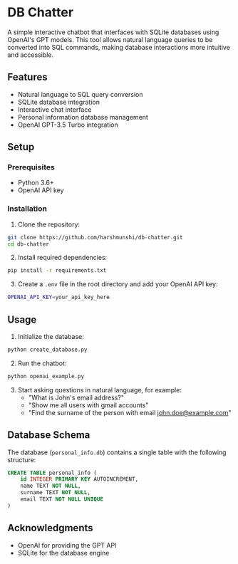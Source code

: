 # DB Chatter

A simple interactive chatbot that interfaces with SQLite databases using OpenAI's GPT models. This tool allows natural language queries to be converted into SQL commands, making database interactions more intuitive and accessible.

## Features

- Natural language to SQL query conversion
- SQLite database integration
- Interactive chat interface
- Personal information database management
- OpenAI GPT-3.5 Turbo integration

## Setup

### Prerequisites

- Python 3.6+
- OpenAI API key

### Installation

1. Clone the repository:
```bash
git clone https://github.com/harshmunshi/db-chatter.git
cd db-chatter
```

2. Install required dependencies:
```bash
pip install -r requirements.txt
```

3. Create a `.env` file in the root directory and add your OpenAI API key:
```bash
OPENAI_API_KEY=your_api_key_here
```

## Usage

1. Initialize the database:
```bash
python create_database.py
```

2. Run the chatbot:
```bash
python openai_example.py
```

3. Start asking questions in natural language, for example:
   - "What is John's email address?"
   - "Show me all users with gmail accounts"
   - "Find the surname of the person with email john.doe@example.com"

## Database Schema

The database (`personal_info.db`) contains a single table with the following structure:

```sql
CREATE TABLE personal_info (
    id INTEGER PRIMARY KEY AUTOINCREMENT,
    name TEXT NOT NULL,
    surname TEXT NOT NULL,
    email TEXT NOT NULL UNIQUE
)
```
## Acknowledgments

- OpenAI for providing the GPT API
- SQLite for the database engine

